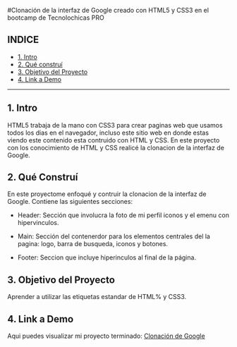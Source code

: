 #Clonación de la interfaz de Google  creado con HTML5 y CSS3 en el bootcamp de Tecnolochicas PRO

## **INDICE**

* [1. Intro](https://github.com/Janval07/ClonacionGoogle/edit/main/README.md#1-intro)
* [2. Qué construí](https://github.com/Janval07/ClonacionGoogle/edit/main/README.md#2-qu%C3%A9-constru%C3%AD)
* [3. Objetivo del Proyecto](https://github.com/Janval07/ClonacionGoogle/edit/main/README.md#3-objetivo-del-proyecto)
* [4. Link a Demo](https://github.com/Janval07/ClonacionGoogle/edit/main/README.md#4-link-a-demo)

****

## 1. Intro
HTML5 trabaja de la mano con CSS3 para crear paginas web que usamos todos los dias en el navegador, incluso este sitio web en donde estas viendo este contenido esta contruido con HTML y CSS. En este proyecto con los conocimiento de HTML y CSS realicé la clonacion de la interfaz de Google.

## 2. Qué Construí 
En este proyectome enfoqué y contruir la clonacion de la interfaz de Google.
Contiene las siguientes secciones:

* Header: Sección que involucra la foto de mi perfil iconos y el emenu con hipervinculos.

* Main: Sección del contenerdor para los elementos centrales del la pagina: logo, barra de busqueda, iconos y botones.

* Footer: Seccion que incluye hiperinculos al final de la página.

## 3. Objetivo del Proyecto
Aprender a utilizar las etiquetas estandar de HTML% y CSS3.

## 4. Link a Demo
Aqui puedes visualizar mi proyecto terminado: [Clonación de Google](https://regal-profiterole-524eb3.netlify.app/)

